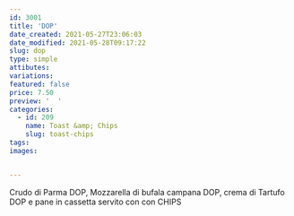 ```yaml
---
id: 3001
title: 'DOP'
date_created: 2021-05-27T23:06:03
date_modified: 2021-05-28T09:17:22
slug: dop
type: simple
attibutes: 
variations:
featured: false
price: 7.50
preview: '  '
categories: 
  - id: 209
    name: Toast &amp; Chips
    slug: toast-chips
tags: 
images: 


---
```


<p>Crudo di Parma DOP, Mozzarella di bufala campana DOP, crema di Tartufo DOP e pane in cassetta servito con con CHIPS</p>

